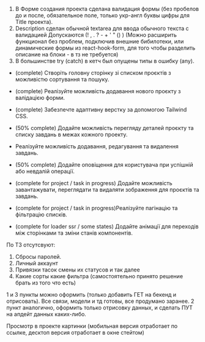 1. В Форме создания проекта сделана валидация формы (без пробелов до и после, обязательное поле, только укр-англ буквы цифры для Title проекта).
2. Description сделан обычной textarea для ввода обычного текста с валидацией
   Допускаются (! , . ? - + ' " () ) (Можно расширить функционал без проблем, подключив внешние бибилотеки, или динамические формы из react-hook-form, для того чтобы разделить описание на блоки - в тз не требуется)
3. В большинстве try (catch) в кетч был опущены типы в ошибку (any).

- (complete) Створіть головну сторінку зі списком проєктів з можливістю сортування та пошуку.
- (complete) Реалізуйте можливість додавання нового проєкту з валідацією форми.
- (complete) Забезпечте адаптивну верстку за допомогою Tailwind CSS.
- (50% complete) Додайте можливість перегляду деталей проєкту та списку завдань в межах кожного проекту.
- Реалізуйте можливість додавання, редагування та видалення завдань.
- (50% complete) Додайте оповіщення для користувача при успішній або невдалій операції.

- (complete for project / task in progress) Додайте можливість завантажувати, переглядати та видаляти зображення для проєктів та завдань.
- (complete for project / task in progress)Реалізуйте пагінацію та фільтрацію списків.
- (complete for loader ssr / some states) Додайте анімації для переходів між сторінками та зміни станів компонентів.

По ТЗ отсутсвуют:

1. Сбросы паролей.
2. Личный аккаунт
3. Привязки тасок смены их статусов и так далее
4. Какие сорты какие фильтра (самостоятельно принято решение брать из того что есть)

1 и 3 пункты можно оформить (только добавить ГЕТ на бекенд и отрисовать). Все связи, модели и тд готовы, все продумано заранее.
2 пункт аналогично, оформить только отрисовку данных, и сделать ПУТ на апдейт данных каких-либо.

Просмотр в проекте картинки (мобильная версия отработает по ссылке, десктоп версия отработает в окне стейтом)
